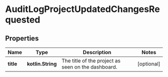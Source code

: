 
# AuditLogProjectUpdatedChangesRequested

## Properties
| Name | Type | Description | Notes |
| ------------ | ------------- | ------------- | ------------- |
| **title** | **kotlin.String** | The title of the project as seen on the dashboard. |  [optional] |



